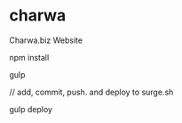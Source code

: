 # charwa
Charwa.biz Website

npm install

gulp

// add, commit, push. and deploy to surge.sh

gulp deploy
